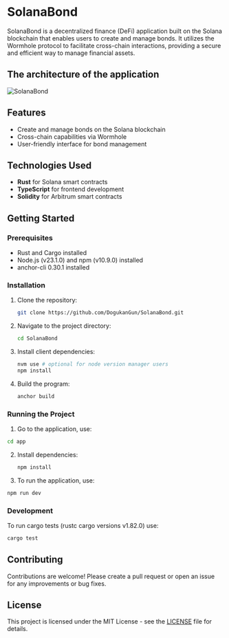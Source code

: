 # SolanaBond

SolanaBond is a decentralized finance (DeFi) application built on the Solana blockchain that enables users to create and manage bonds. It utilizes the Wormhole protocol to facilitate cross-chain interactions, providing a secure and efficient way to manage financial assets.

## The architecture of the application

![SolanaBond](https://github.com/user-attachments/assets/650bb42e-8880-487a-8fda-bf1a9034de15)


## Features

- Create and manage bonds on the Solana blockchain
- Cross-chain capabilities via Wormhole
- User-friendly interface for bond management

## Technologies Used

- **Rust** for Solana smart contracts
- **TypeScript** for frontend development
- **Solidity** for Arbitrum smart contracts

## Getting Started

### Prerequisites

- Rust and Cargo installed
- Node.js (v23.1.0) and npm (v10.9.0) installed
- anchor-cli 0.30.1 installed

### Installation

1. Clone the repository:
   ```bash
   git clone https://github.com/DogukanGun/SolanaBond.git
   ```
2. Navigate to the project directory:
   ```bash
   cd SolanaBond
   ```
3. Install client dependencies:
   ```bash
   nvm use # optional for node version manager users
   npm install
   ```
4. Build the program:
    ```bash
    anchor build
    ```

### Running the Project


1. Go to the application, use:
```bash
cd app
```
2. Install dependencies:
   ```bash
   npm install
   ```

3. To run the application, use:
```bash
npm run dev
```

### Development

To run cargo tests (rustc cargo versions v1.82.0) use:
```bash
cargo test
```

## Contributing

Contributions are welcome! Please create a pull request or open an issue for any improvements or bug fixes.

## License

This project is licensed under the MIT License - see the [LICENSE](LICENSE) file for details.
